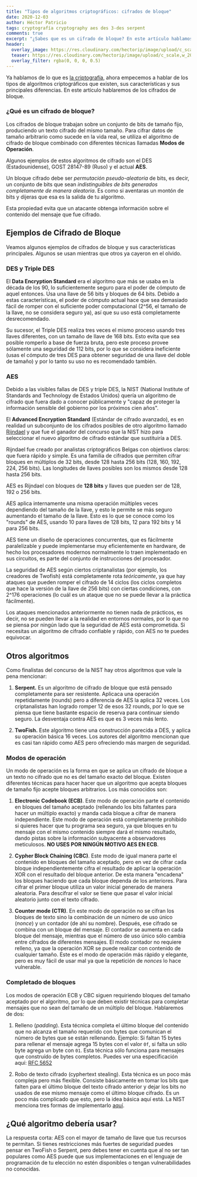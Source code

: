 ```yaml
---
title: "Tipos de algoritmos criptográficos: cifrados de bloque"
date: 2020-12-03
author: Héctor Patricio
tags: cryptografía cryptography aes des 3-des serpent
comments: true
excerpt: "¿Sabes que es un cifrado de bloque? En este artículo hablamos de eso y te damos algunos ejemplos."
header:
  overlay_image: https://res.cloudinary.com/hectorip/image/upload/c_scale,w_1438/v1606978976/snapbuilder_2_ba3zxt.png
  teaser: https://res.cloudinary.com/hectorip/image/upload/c_scale,w_200/v1606978976/snapbuilder_2_ba3zxt.png
  overlay_filter: rgba(0, 0, 0, 0.5)
---
```


Ya hablamos de lo que es [la criptografía](/2019/11/12/criptografia-basica-para-programadores-que-es-la-criptografia.html), ahora empecemos a hablar de los tipos de
algoritmos criptográficos que existen, sus características y sus principales diferencias. En este artículo hablaremos de los cifrados de bloque.

### ¿Qué es un cifrado de bloque?

Los cifrados de bloque trabajan sobre un conjunto de bits de tamaño fijo, produciendo un texto cifrado del mismo tamaño. Para cifrar datos de tamaño arbitrario como sucede en la vida real, se utiliza el algoritmo de cifrado de bloque combinado con diferentes técnicas llamadas **Modos de Operación**.

Algunos ejemplos de estos algoritmos de cifrado son el DES (Estadounidense), GOST 28147-89 (Ruso) y el actual **AES**.

Un bloque cifrado debe ser _permutación pseudo-aleatoria_ de bits, es decir, un conjunto de bits que sean _indistinguibles de bits generados completamente de manera aleatoria_. Es como si aventaras un montón de bits y dijeras que esa es la salida de tu algoritmo.

Esta propiedad evita que un atacante obtenga información sobre el contenido del mensaje que fue cifrado.

## Ejemplos de Cifrado de Bloque

Veamos algunos ejemplos de cifrados de bloque y sus características principales. Algunos se usan mientras que otros ya cayeron en el olvido.

### DES y Triple DES

El **Data Encryption Standard** era el algoritmo que más se usaba en la década de los 90, lo suficientemente seguro para el poder de cómputo de aquel entonces. Usa una llave de 56 bits y bloques de 64 bits. Debido a estas características, el poder de cómputo actual hace que sea demasiado fácil de romper con el suficiente poder computacional (2^56, el tamaño de la llave, no se considera seguro ya), así que su uso está completamente desrecomendado.

Su sucesor, el Triple DES realiza tres veces el mismo proceso usando tres llaves diferentes, con un tamaño de llave de 168 bits. Esto evita que sea posible romperlo a base de fuerza bruta, pero este proceso provee sólamente una seguridad de 112 bits, por lo que se considera ineficiente (usas el cómputo de tres DES para obtener seguridad de una llave del doble de tamaño) y por lo tanto su uso no es recomendado también.

### AES

Debido a las visibles fallas de DES y triple DES, la NIST (National Institute of Standards and Technology de Estados Unidos) quería un algoritmo de cifrado que fuera dado a conocer públicamente y "capaz de proteger la información sensible del gobierno por los próximos cien años".

El **Advanced Encryption Standard** (Estándar de cifrado avanzado), es en realidad un subconjunto de los cifrados posibles de otro algoritmo llamado [Rijndael](https://csrc.nist.gov/csrc/media/projects/cryptographic-standards-and-guidelines/documents/aes-development/rijndael-ammended.pdf) y que fue el ganador del concurso que la NIST hizo para seleccionar el nuevo algoritmo de cifrado estándar que sustituiría a DES.

Rijndael fue creado por analistas criptográficos Belgas con objetivos claros: que fuera rápido y simple. Es una familia de cifrados que permiten cifrar bloques en múltiplos de 32 bits, desde 128 hasta 256 bits (128, 160, 192, 224, 256 bits). Las longitudes de llaves posibles son los mismos desde 128 hasta 256 bits.

AES es Rijndael con bloques de **128 bits** y llaves que pueden ser de 128, 192 o 256 bits.

AES aplica internamente una misma operación múltiples veces dependiendo del tamaño de la llave, y esto le permite se más seguro aumentando el tamaño de la llave. Esto es lo que se conoce como los "rounds" de AES, usando 10 para llaves de 128 bits, 12 para 192 bits y 14 para 256 bits.

AES tiene un diseño de operaciones concurrentes, que es fácilmente paralelizable y puede implementarse muy eficientemente en hardware, de hecho los procesadores modernos normalmente lo traen implementado en sus circuitos, es parte del conjunto de instrucciones del procesador.

La seguridad de AES según ciertos criptanalistas (por ejemplo, los creadores de Twofish) está completamente rota _teóricamente_, ya que hay ataques que pueden romper el cifrado de 14 ciclos (los ciclos completos que hace la versión de la llave de 256 bits) con ciertas condiciones, con 2^176 operaciones (lo cuál es un ataque que no se puede llevar a la práctica fácilmente).

Los ataques mencionados anteriormente no tienen nada de prácticos, es decir, no se pueden llevar a la realidad en entornos normales, por lo que no se piensa por ningún lado que la seguridad de AES está comprometida. Si necesitas un algoritmo de cifrado confiable y rápido, con AES no te puedes equivocar.

## Otros algoritmos

Como finalistas del concurso de la NIST hay otros algoritmos que vale la pena mencionar:

1. **Serpent.** Es un algoritmo de cifrado de bloque que está pensado completamente para ser resistente. Aplicaca una operación repetidamente (rounds) pero a diferencia de AES la aplica 32 veces. Los criptanalistas han logrado romper 12 de esos 32 rounds, por lo que se piensa que tiene bastante espacio de reserva para continuar siendo seguro. La desventaja contra AES es que es 3 veces más lento.

2. **TwoFish.** Este algoritmo tiene una construcción parecida a DES, y aplica su operación básica 16 veces. Los autores del algoritmo mencionan que es casi tan rápido como AES pero ofreciendo más margen de seguridad.

### Modos de operación

Un modo de operación es la forma en que se aplica un cifrado de bloque a un texto no cifrado que no es del tamaño exacto del bloque. Existen diferentes técnicas para hacer hacer que un algoritmo que acepta bloques de tamaño fijo acepte bloques arbitrarios. Los más conocidos son:

1. **Electronic Codebook (ECB)**. Este modo de operación parte el contenido en bloques del tamaño aceptado (rellenando los bits faltantes para hacer un múltiplo exacto) y manda cada bloque a cifrar de manera independiente. Este modo de operación está completamente prohibido si quieres hacer que tu programa sea seguro, ya que bloques en tu mensaje con el mismo contenido siempre dará el mismo resultado, dando pistas sobre la información subyacente a observadores meticulosos. **NO USES POR NINGÚN MOTIVO AES EN ECB**.

2. **Cypher Block Chaining (CBC)**. Este modo de igual manera parte el contenido en bloques del tamaño aceptado, pero en vez de cifrar cada bloque independientemente cifra el resultado de aplicar la operación XOR con el resultado del bloque anterior. De esta manera "encadena" los bloques haciendo que cada bloque dependa de los anteriores. Para cifrar el primer bloque utiliza un valor inicial generado de manera aleatoria. Para descifrar el valor se tiene que pasar el valor inicial aleatorio junto con el texto cifrado.

3. **Counter mode (CTR)**. En este modo de operación no se cifran los bloques de texto sino la combinación de un número de uso único (_nonce_) y un contador (de ahí su nombre). Después, ese cifrado se combina con un bloque del mensaje. El contador se aumenta en cada bloque del mensaje, mientras que el número de uso único sólo cambia entre cifrados de diferentes mensajes. El modo contador no requiere relleno, ya que la operación XOR se puede realizar con contenido de cualquier tamaño. Este es el modo de operación más rápido y elegante, pero es muy fácil de usar mal ya que la repetición de _nonces_ lo hace vulnerable.

### Completado de bloques

Los modos de operación ECB y CBC siguen requiriendo bloques del tamaño aceptado por el algoritmo, por lo que deben existir técnicas para completar mensajes que no sean del tamaño de un múltiplo del bloque. Hablaremos de dos:

1. Relleno (_padding_). Esta técnica completa el último bloque del contenido que no alcanza el tamaño requerido con bytes que comunican el número de bytes que se están rellenando. Ejemplo: Si faltan 15 bytes para rellenar el mensaje agrega 15 bytes con el valor `0f`, si falta un sólo byte agrega un byte con `01`. Esta técnica sólo funciona para mensajes que construído de bytes completos. Puedes ver una especificación aquí: [RFC 5652](https://tools.ietf.org/html/rfc5652)

2. Robo de texto cifrado (cyphertext stealing). Esta técnica es un poco más compleja pero más flexible. Consiste básicamente en tomar los bits que falten para el último bloque del texto cifrado anterior y dejar los bits no usados de ese mismo mensaje como el último bloque cifrado. Es un poco más complicado que esto, pero la idea básica aquí está. La NIST menciona tres formas de implementarlo [aquí](https://nvlpubs.nist.gov/nistpubs/Legacy/SP/nistspecialpublication800-38a-add.pdf).

## ¿Qué algoritmo debería usar?

La respuesta corta: AES con el mayor de tamaño de llave que tus recursos te permitan. Si tienes restricciones más fuertes de seguridad puedes pensar en TwoFish o Serpent, pero debes tener en cuenta que al no ser tan populares como AES puede que sus implementaciones en el lenguaje de programación de tu elección no estén disponibles o tengan vulnerabilidades no conocidas.
